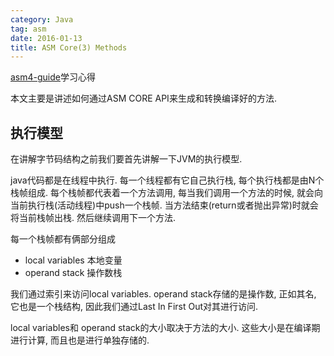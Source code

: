 ```yaml
---
category: Java
tag: asm
date: 2016-01-13
title: ASM Core(3) Methods
---
```

[asm4-guide](http://download.forge.objectweb.org/asm/asm4-guide.pdf)学习心得

本文主要是讲述如何通过ASM CORE API来生成和转换编译好的方法.

## 执行模型
在讲解字节码结构之前我们要首先讲解一下JVM的执行模型.

java代码都是在线程中执行. 每一个线程都有它自己执行栈, 每个执行栈都是由N个栈帧组成. 每个栈帧都代表着一个方法调用, 每当我们调用一个方法的时候, 就会向当前执行栈(活动线程)中push一个栈帧. 当方法结束(return或者抛出异常)时就会将当前栈帧出栈. 然后继续调用下一个方法.

每一个栈帧都有俩部分组成
*  local variables 本地变量
*  operand stack  操作数栈

我们通过索引来访问local variables. operand stack存储的是操作数, 正如其名, 它也是一个栈结构, 因此我们通过Last In First Out对其进行访问.

local variables和 operand stack的大小取决于方法的大小. 这些大小是在编译期进行计算, 而且也是进行单独存储的.
